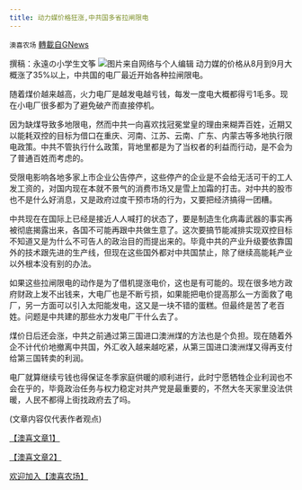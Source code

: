 ```yaml
---
title: 动力媒价格狂涨,中共国多省拉闸限电
---
```

`澳喜农场` [轉載自GNews](https://gnews.org/zh-hans/1551773/)

撰稿：永遠の小学生文筝
![](https://assets.gnews.org/wp-content/uploads/2021/09/图片PPT变PNG-5.jpg)图片来自网络与个人编辑
动力媒的价格从8月到9月大概涨了35%以上，中共国的电厂最近开始各种拉闸限电。

随着煤价越来越高，火力电厂是越发电越亏钱，每发一度电大概都得亏1毛多。现在小电厂很多都为了避免破产而直接停机。

因为缺煤导致多地限电，然而中共一向喜欢找冠冕堂皇的理由来糊弄百姓，近期又以能耗双控的目标为借口在重庆、河南、江苏、云南、广东、内蒙古等多地执行限电政策。中共不管执行什么政策，背地里都是为了当权者的利益而行动，是不会为了普通百姓而考虑的。

受限电影响各地多家上市企业公告停产，这些停产的企业是不会给无活可干的工人发工资的，对国内现在本就不景气的消费市场又是雪上加霜的打击。对中共的股市也不是什么好消息，又是政府过度干预市场的行为，又要把经济搞得一团糟。

中共现在在国际上已经是接近人人喊打的状态了，要是制造生化病毒武器的事实再被彻底揭露出来，各国不可能再跟中共做生意了。这次要搞节能减排实现双控目标不知道又是为什么不可告人的政治目的而提出来的。毕竟中共的产业升级要依靠国外的技术跟先进的生产线，但现在这些国外都对中共国禁止，除了继续高能耗产业以外根本没有别的办法。

如果这些拉闸限电的动作是为了借机提涨电价，这也是有可能的。现在很多地方政府财政上发不出钱来，大电厂也是不断亏损，如果能把电价提高那么一方面救了电厂，另一方面可以引入太阳能发电，这又是一块不错的蛋糕。但最终是苦了老百姓。问题是中共建的那些水力发电厂干什么去了。

煤价日后还会涨，中共之前通过第三国进口澳洲煤的方法也是个负担。现在随着外企不计代价地撤离中共国，外汇收入越来越吃紧，从第三国进口澳洲煤又得再支付给第三国转卖的利润。

电厂就算继续亏钱也得保证冬季家庭供暖的顺利进行，此时宁愿牺牲企业利润也不会在乎的，毕竟政治任务与权力稳定对共产党是最重要的，不然大冬天家里没法供暖，人民不都得上街找政府去了吗。

(文章内容仅代表作者观点)

[【澳喜文章1】](https://gnews.org/zh-hans/author/aujenny/)

[【澳喜文章2】](https://gnews.org/zh-hans/author/himalaya-australia/)

[欢迎加入【澳喜农场】](https://discord.com/channels/712986898376949760/713012519274283078/776438234401996840)
